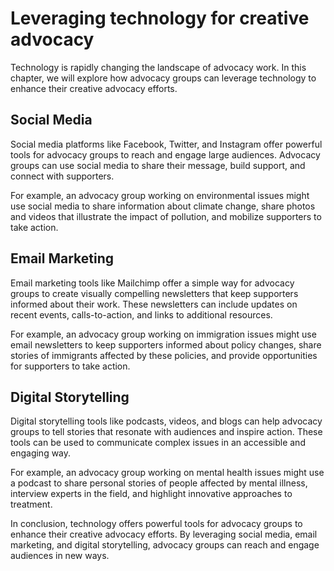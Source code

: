 # Leveraging technology for creative advocacy

Technology is rapidly changing the landscape of advocacy work. In this chapter, we will explore how advocacy groups can leverage technology to enhance their creative advocacy efforts.

Social Media
------------

Social media platforms like Facebook, Twitter, and Instagram offer powerful tools for advocacy groups to reach and engage large audiences. Advocacy groups can use social media to share their message, build support, and connect with supporters.

For example, an advocacy group working on environmental issues might use social media to share information about climate change, share photos and videos that illustrate the impact of pollution, and mobilize supporters to take action.

Email Marketing
---------------

Email marketing tools like Mailchimp offer a simple way for advocacy groups to create visually compelling newsletters that keep supporters informed about their work. These newsletters can include updates on recent events, calls-to-action, and links to additional resources.

For example, an advocacy group working on immigration issues might use email newsletters to keep supporters informed about policy changes, share stories of immigrants affected by these policies, and provide opportunities for supporters to take action.

Digital Storytelling
--------------------

Digital storytelling tools like podcasts, videos, and blogs can help advocacy groups to tell stories that resonate with audiences and inspire action. These tools can be used to communicate complex issues in an accessible and engaging way.

For example, an advocacy group working on mental health issues might use a podcast to share personal stories of people affected by mental illness, interview experts in the field, and highlight innovative approaches to treatment.

In conclusion, technology offers powerful tools for advocacy groups to enhance their creative advocacy efforts. By leveraging social media, email marketing, and digital storytelling, advocacy groups can reach and engage audiences in new ways.
